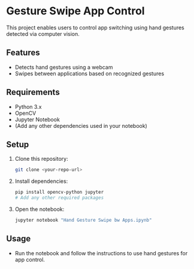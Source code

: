 # Gesture Swipe App Control

This project enables users to control app switching using hand gestures detected via computer vision.

## Features

- Detects hand gestures using a webcam
- Swipes between applications based on recognized gestures

## Requirements

- Python 3.x
- OpenCV
- Jupyter Notebook
- (Add any other dependencies used in your notebook)

## Setup

1. Clone this repository:
   ```bash
   git clone <your-repo-url>
   ```
2. Install dependencies:
   ```bash
   pip install opencv-python jupyter
   # Add any other required packages
   ```
3. Open the notebook:
   ```bash
   jupyter notebook "Hand Gesture Swipe bw Apps.ipynb"
   ```

## Usage

- Run the notebook and follow the instructions to use hand gestures for app control.


